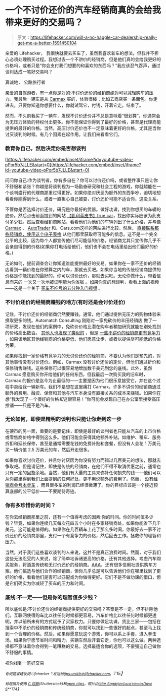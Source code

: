 # 一个不讨价还价的汽车经销商真的会给我带来更好的交易吗？

> 原文：<https://lifehacker.com/will-a-no-haggle-car-dealership-really-get-me-a-better-1591450104>

亲爱的 Lifehacker，
我很快就要去买车了，虽然我喜欢新车的想法，但我并不担心必须处理购买过程。我想过去一个不讲价的经销商，但是他们真的会给我更好的价格吗，或者只是“你会支付我们想要的和喜欢的东西吗？”我应该忍气吞声，通过谈判达成一笔好交易吗？



真诚地，
公路旅行者

亲爱的自驾游者，有一点你是对的:不讨价还价的经销商绝对可以减轻购车的压力。我最后一辆车是从 [Carmax](http://carmax.com/) 买的，体验很棒；比如去商店买一条面包。你走进去，只要你知道你想要什么，你就试驾它，付钱，开着它走。结束了。

然而，不久前我买了一辆车，发现不讨价还价并不总是意味着“很划算”，你通常会为无压力体验的特权付出更多。你不能保证你得到了最好的价格，甚至是代理商能提供的最好的价格。当然，高压讨价还价也不一定意味着更好的价格，尤其是当你讨厌谈判的时候。有几个因素在起作用。让我们来看看它们。

### 教育你自己，然后决定你是否想谈判

 [https://lifehacker.com/embed/inset/iframe?id=youtube-video-pPor5b7JLLE&start=0](https://lifehacker.com/embed/inset/iframe?id=youtube-video-pPor5b7JLLE&start=0) 

问问你自己:作为谈判者，你有多自在？你可以讨价还价吗，或者整件事只是让你不舒服和紧张？你越是将谈判视为一场勤奋研究和社会工程的游戏，你就越能在一个谈判盛行的代理商那里过得更好。如果你绝对厌恶为额外的东西争吵，迫切地想看看你能得到什么，或者一直担心自己被耍，讨价还价可能不适合你，这没关系。

不管你是否选择讨价还价，研究是你最好的武器。做好功课，找到你想买的车辆的底价。然后点击前面提到的网站 [【凯利蓝皮书】](http://www.kbb.com/)[true car](http://www.truecar.com/)，找出你实际应该为此支付多少钱。然后查看经销商网站，看看他们为他们的车辆列出了什么价格，并与像 [Carmax](http://carmax.com/) 、 [AutoTrader](http://www.autotrader.com/) 和、Cars.com这样的网站进行比较。然后， [直接联系那些经销商，](https://lifehacker.com/get-the-best-price-on-your-next-car-by-never-setting-fo-5990461)[使用这个电子表格](http://lifehacker.com/a-smart-spreadsheet-template-for-car-shopping-5540687) 从他们那里获取尽可能多的信息。这不是一个完全公平的比较，因为每个人都宣传他们尽可能低的价格，经销商尤其只宣传你几乎不会亲自得到的价格(如果你打电话给他们，他们也不会在电话里给出他们最好的价格。)

无论如何，提前调查会让你知道谁能提供最好的交易。如果你在一家不还价的经销店看到一辆价格在你预算之内的车，那就去买吧。如果你当地的传统经销商提供的价格是你能找到的最好的，你可以讨价还价，那就去买吧。无论你做什么，带着信息而来的 [一次又一次地被证明能为你省钱](https://lifehacker.com/save-hundreds-on-a-new-car-in-two-haggle-free-steps-5890997) 。如果你真的想谈判，看看上面的视频——这是一个关于 [买车不吃亏的五分钟入门视频](http://lifehacker.com/buy-a-car-without-getting-screwed-298810) 。

### 不讨价还价的经销商赚钱的地方(有时还是会讨价还价)

记住，不讨价还价的经销商仍然要赚钱。通常，他们通过提供无压力的购物体验来换取更多的钱。Automatch Consulting 刚刚对一家免砍价的丰田经销店 做了一项研究，发现在他们的案例中，免砍价价格比潜在购车者稍加研究就能在别处找到的价格高出数百。 [其他人也发现了类似的](http://www.streetdirectory.com/travel_guide/50297/auto_finance/no_haggle_dealerships_are_they_really_a_better_deal.html) ，但是 [一些不讲价的经销商更有竞争力](http://www.realcartips.com/cardealers/349-no-haggle-dealerships-prices.shtml) ，如果该地区其他经销商的价格更低，他们愿意让步，或者以提供尽可能低的价格为荣。

如果你找到一家价格有竞争力的无讨价还价的经销商，不要认为他们是预先的，对其他事情没有讨价还价。例如，Carmax 没有讨价还价的定价，但他们通过折价和保修销售赚钱。这些保修可以很容易地增加数千美元到您的底线。此外，虽然 Carmax 愿意购买你开给他们的任何东西，但我最后一次购买我的旧车时，Carmax 的报价是迄今为止最低的——主要是因为他们很乐意接受它，并在这个过程中卖给我一辆新车。我们不是想在这里痛打 Carmax。许多不讲价的经销商通过额外的费用、融资、保修和其他与汽车本身没有直接关系的成本来赚钱。如果你在想“我发现了一个很好的价格*和*这很容易！”你可能会发现自己在办公室里接受高压推销——只是不是汽车。

### 无论如何，即使是精明的谈判也只能让你走到这一步

在硬币的另一面，重要的是要记住，即使是最好的谈判者也只能从汽车的上市价格或零售商价格中得到这么多。他们可能会获得其他额外补贴，如维护、租车、服务折扣和延长保修，甚至是通常需要花钱的免费补贴和套餐，但没有人会花 1 万美元买一辆价值 2.5 万美元的车，然后开走很多。

如果你喜欢讨价还价，并且你讨厌因为你没有努力而错过几百美元的想法，那就去争取吧。但是请记住，即使是传统的经销商，在他们不得不取消优惠之前，通常也只有一定的回旋余地。当然，他们有大量的工具来弥补任何损失的钱——他们可以从你那里得到我们上面提到的任何好处，更不用说额外的费用了。然而， [没有经销商会亏本卖车](http://lifehacker.com/www.popularmechanics.com/cars/news/industry/confessions-of-a-car-salesman-5681350) ，而且很多车的利润已经很微薄了。你的目标应该是一个接近预算底部的公平低价——不要期待奇迹。

### 你有多珍惜你的时间？

在你去经销商那里之前，还有一个值得考虑的因素:你的时间。你的时间值多少钱？毕竟，如果你连续几天每次花四五个小时在多家经销商处，如果你能省下几千美元，这可能是值得的。如果你在几百辆车上花了那么多时间，你最好去一家不讨价还价的经销商那里，支付一个有竞争力的价格，然后回去工作。拯救你的理智和压力。

当然，对于我们这些喜欢谈判的人来说，这并不是真正浪费时间。然而，对于我们这些无法忍受的人来说，除了简单地诉诸更高的价格，还有其他选择。考虑汽车购买服务，将涵盖传统和无讨价还价的经销商。[AAA](http://aaa.com/)，还有很多信用社提供购车方案。他们挑选与他们合作的经销商，但你几乎总是可以告诉他们你在哪里找到了更好的价格，看看他们是否可以匹配或为你做得更好。它们不是不做功课的借口，但是它们确实为你减轻了买车的压力和时间。

### 底线:不一定——但是你的理智值多少钱？

所以底线是:不讨价还价的经销商提供更好的交易吗？答案是不一定，但不排除他们。互联网使得购车比以往任何时候都更容易，汽车价格比以往任何时候都更透明，并以前所未有的方式赋予了买家权力。只要你做足功课，货比三家——包括在搜索中不杀价的经销商和传统经销商，你就可以找到一些很好的起点，甚至马上找到一个合理的价格。然后，如果你愿意玩这个游戏，你可以系上手套，进入拳击场。如果你宁愿节省时间和精力，买辆车然后开着它走，你也可以这么做。两种选择都不意味着你会得到一笔糟糕的交易。选择最适合你的选项，不要强迫自己做你不舒服的事情。

祝你找到一笔好交易

*<small>有问题或建议问 Lifehacker？发送给</small>*[*<small>tips+asklh@lifehacker.com</small>*](mailto:tips+asklh@lifehacker.com)*<small>。</small>T15】*

<small>*标题照片使用*</small> [<small>*C 琼斯*</small>](http://www.shutterstock.com/pic.mhtml?id=71381044&src=id)<small>*(Shutterstock)和*</small>[<small>*open clips*</small>](http://pixabay.com/en/tag-label-yellow-price-tag-151102/)<small>*。照片由*</small>[<small>*Ildar Sagdejev*</small>](http://en.wikipedia.org/wiki/CarMax#mediaviewer/File:2008-11-11_CarMax_in_Raleigh.jpg)<small>*[<small>*David Hilowitz*</small>](https://www.flickr.com/photos/dhilowitz/4116113589)<small></small>*[*Dave S*](https://www.flickr.com/photos/that_chrysler_guy/8183437224)**</small>*<small>T74】</small>*

*<small></small>*